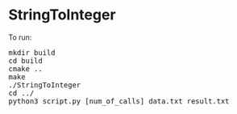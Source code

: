 # StringToInteger
To run:
<pre>mkdir build
cd build
cmake ..
make
./StringToInteger
cd ../
python3 script.py [num_of_calls] data.txt result.txt
